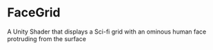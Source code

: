# FaceGrid
A Unity Shader that displays a Sci-fi grid with an ominous human face protruding from the surface
